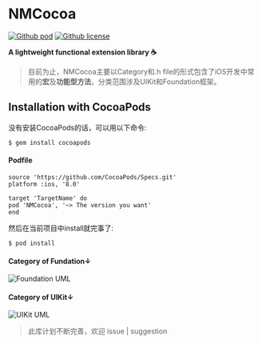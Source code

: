 # NMCocoa

[![Github pod](https://img.shields.io/badge/pod-v1.0.1-blue.svg)](https://cocoapods.org/pods/NMCocoa)
[![Github license](https://img.shields.io/github/license/fps144/NMCocoa.svg)](https://github.com/fps144/NMCocoa/blob/master/LICENSE)  

**A lightweight functional extension library ☕️**  

> 目前为止，NMCocoa主要以Category和.h file的形式包含了iOS开发中常用的**宏**及**功能型方法**，分类范围涉及UIKit和Foundation框架。  

## Installation with CocoaPods  
	
	
没有安装CocoaPods的话，可以用以下命令:  

`$ gem install cocoapods`  

#### Podfile  

```
source 'https://github.com/CocoaPods/Specs.git'
platform :ios, '8.0'

target 'TargetName' do
pod 'NMCocoa', '~> The version you want'
end
```  

然后在当前项目中install就完事了:  

`$ pod install`

#### Category of Fundation↓  

![Foundation UML](https://user-gold-cdn.xitu.io/2018/10/27/166b3b3bbeaef291?w=1099&h=905&f=png&s=161724)  

#### Category of UIKit↓  

![UIKit UML](https://user-gold-cdn.xitu.io/2018/10/27/166b3b4681c6a830)   

  
> 此库计划不断完善，欢迎 issue | suggestion

